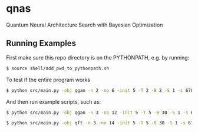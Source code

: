 # qnas
Quantum Neural Architecture Search with Bayesian Optimization 

## Running Examples
First make sure this repo directory is on the PYTHONPATH, e.g. by running:
```bash
$ source shell/add_pwd_to_pythonpath.sh
```

To test if the entire program works
```bash
$ python src/main.py -obj qgan -n 2 -no 6 -init 5 -T 2 -B 2 -S 1 -s 6789 -dir ./output/ --gpuid 7
```

And then run example scripts, such as:
```bash
$ python src/main.py -obj qgan -n 3 -no 12 -init 5 -T 5 -B 30 -S 1 -s 6789 -dir ./output/ --gpuid 7
```
```bash
$ python src/main.py -obj qft -n 3 -no 14 -init 5 -T 5 -B 30 -S 1 -s 6789 -dir ./output/ --gpuid 7
```
